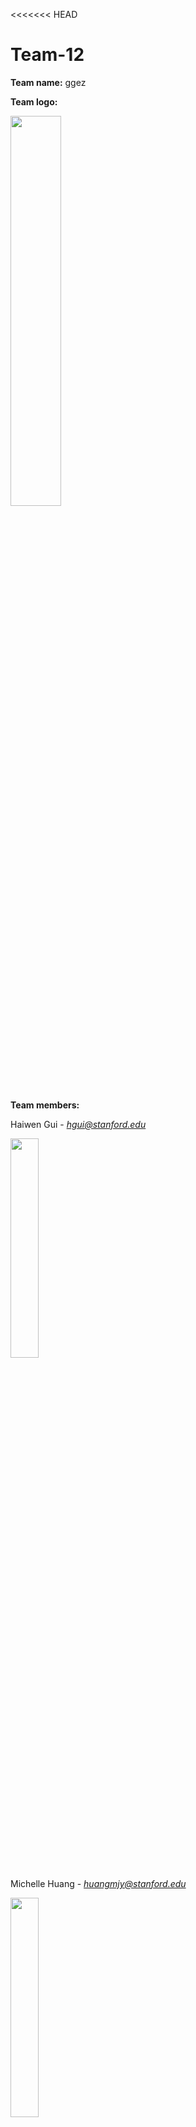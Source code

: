 <<<<<<< HEAD
# Team-12

**Team name:** ggez

**Team logo:**

<img src="https://imgur.com/1Ik3410.png" width="40%" height = "40%">

**Team members:**

Haiwen Gui - *hgui@stanford.edu*

<img src="https://scontent-atl3-1.xx.fbcdn.net/v/t31.0-8/14242215_1053784924737875_3163979070408247840_o.jpg?_nc_cat=100&_nc_sid=174925&_nc_ohc=YHeHj5ckrZUAX_nF7if&_nc_ht=scontent-atl3-1.xx&oh=93da28675b02c68bcb14bc72bf0472c5&oe=5EBDB0F7" width="30%" height = "30%">

Michelle Huang - *huangmjy@stanford.edu*

<img src="https://scontent-iad3-1.xx.fbcdn.net/v/t1.0-9/s960x960/56395099_645158975921858_272403425960919040_o.jpg?_nc_cat=102&_nc_sid=85a577&_nc_ohc=E45O8HpI4g0AX_WC0qM&_nc_ht=scontent-iad3-1.xx&_nc_tp=7&oh=16bc32d57920a4b95cef701fe956e575&oe=5EBC8DF4" width="30%" height = "30%">

Natasha Goh - *natagoh@stanford.edu*

<img src="https://scontent-iad3-1.xx.fbcdn.net/v/t31.0-8/p960x960/12957473_1076239835768471_7250635040664605915_o.jpg?_nc_cat=102&_nc_sid=85a577&_nc_ohc=CX_CEwBnjNwAX9oB2N-&_nc_ht=scontent-iad3-1.xx&_nc_tp=6&oh=6446be7bf9918e2d57f3b984bd3fdfc1&oe=5EBBFD66" width="30%" height = "30%">

Raymond Thai - *raythai@stanford.edu*

<img src="https://scontent-dfw5-1.xx.fbcdn.net/v/t1.0-9/90969844_3034844793221969_617657305512542208_o.jpg?_nc_cat=111&_nc_sid=09cbfe&_nc_ohc=PELBNxDoxaUAX-t4yqd&_nc_ht=scontent-dfw5-1.xx&oh=fba5d6d680a014b8db0f705a6c0afecd&oe=5EBC2A3C" width="30%" height = "30%">

Zheng Yan - *yzh@stanford.edu*

<img src="https://scontent-ort2-1.xx.fbcdn.net/v/t1.0-9/16730525_1259315154104109_976971973148068047_n.jpg?_nc_cat=105&_nc_sid=174925&_nc_ohc=l9sbENDOC2wAX8PK6Cu&_nc_ht=scontent-ort2-1.xx&oh=4054b4598f32360ec47f64f7899e2472&oe=5EBBB0C9" width="35%" height = "35%">

**Documentation link:** https://github.com/StanfordCS194/Team-12/wiki

**Project synopsis:** We are team ggez and we are interested in developing a social game to help connect people during this period of social distancing.

**Team communication:** We communicate via FB Messenger, but see our emails above if you need to reach us!


**Team skills matrix:**

| Member|	Skills | Personal Traits |	Desired Growth	| Weaknesses |
| ------------- |-------------| -----|--------- | ---------|
| Haiwen |   programming, project management, design | good time management |  ui/ux, fullstack |  procrastination |
| Michelle |  data analysis & vis | currently obsessed w/ acnh |  ui/ux, database stuff |  procrastination |
| Natasha |  programming | detail oriented  |  ui/ux, fullstack dev |  procrastination |
| Ray|     programming, design | diligent | fullstack dev  |  procrastination |
| Zheng |  AI, marketing, web security| creative, sassy | ui/ux, backend, databases |  procrastination |
=======
instructions:
`npm install`
`npm run dev`
>>>>>>> d330a7ee1208f226c2ccf373798505cb44454ee0
